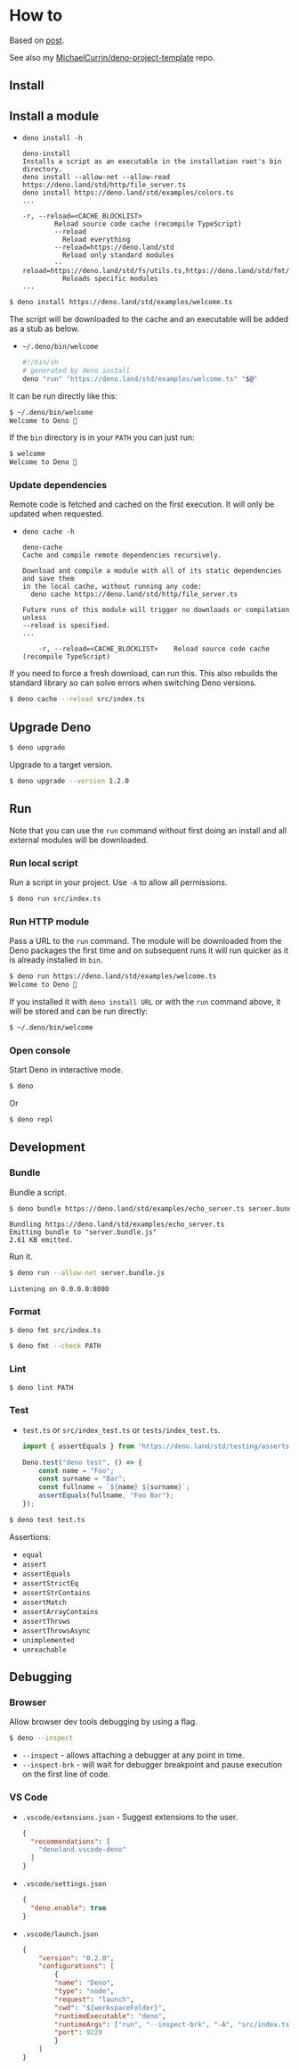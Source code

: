 # How to

Based on [post](https://medium.com/deno-tutorial/deno-testing-bundling-formatting-and-debugging-9c8aad798fc2).

See also my [MichaelCurrin/deno-project-template](https://github.com/MichaelCurrin/deno-project-template) repo.


## Install

## Install a module

- `deno install -h`
    ```
    deno-install
    Installs a script as an executable in the installation root's bin directory.
    deno install --allow-net --allow-read https://deno.land/std/http/file_server.ts
    deno install https://deno.land/std/examples/colors.ts
    ...
    
    -r, --reload=<CACHE_BLOCKLIST>     
            Reload source code cache (recompile TypeScript)
            --reload
              Reload everything
            --reload=https://deno.land/std
              Reload only standard modules
            --reload=https://deno.land/std/fs/utils.ts,https://deno.land/std/fmt/colors.ts
              Reloads specific modules
    ...
    ```

```sh
$ deno install https://deno.land/std/examples/welcome.ts
```

The script will be downloaded to the cache and an executable will be added as a stub as below.

- `~/.deno/bin/welcome`
    ```sh
    #!/bin/sh
    # generated by deno install
    deno "run" "https://deno.land/std/examples/welcome.ts" "$@"
    ```

It can be run directly like this:

```sh
$ ~/.deno/bin/welcome
Welcome to Deno 🦕
```

If the `bin` directory is in your `PATH` you can just run:

```sh
$ welcome
Welcome to Deno 🦕
```

### Update dependencies

Remote code is fetched and cached on the first execution. It will only be updated when requested.

- `deno cache -h`
    ```
    deno-cache 
    Cache and compile remote dependencies recursively.

    Download and compile a module with all of its static dependencies and save them
    in the local cache, without running any code:
      deno cache https://deno.land/std/http/file_server.ts

    Future runs of this module will trigger no downloads or compilation unless
    --reload is specified.
    ...
    
        -r, --reload=<CACHE_BLOCKLIST>    Reload source code cache (recompile TypeScript)
    ```

If you need to force a fresh download, can run this. This also rebuilds the standard library so can solve errors when switching Deno versions. 

```sh
$ deno cache --reload src/index.ts
```


## Upgrade Deno

```sh
$ deno upgrade
```

Upgrade to a target version.

```sh
$ deno upgrade --version 1.2.0
```


## Run

Note that you can use the `run` command without first doing an install and all external modules will be downloaded.

### Run local script

Run a script in your project. Use `-A` to allow all permissions.

```sh
$ deno run src/index.ts
```

### Run HTTP module

Pass a URL to the `run` command. The module will be downloaded from the Deno packages the first time and on subsequent runs it will run quicker as it is already installed in `bin`.

```sh
$ deno run https://deno.land/std/examples/welcome.ts
Welcome to Deno 🦕
```

If you installed it with `deno install URL` or with the `run` command above, it will be stored and can be run directly:

```sh
$ ~/.deno/bin/welcome
```

### Open console

Start Deno in interactive mode.

```sh
$ deno
```

Or

```sh
$ deno repl
```


## Development

### Bundle

Bundle a script.

```sh
$ deno bundle https://deno.land/std/examples/echo_server.ts server.bundle.js
```
```
Bundling https://deno.land/std/examples/echo_server.ts
Emitting bundle to "server.bundle.js"
2.61 KB emitted.
```

Run it.

```sh
$ deno run --allow-net server.bundle.js
```
```
Listening on 0.0.0.0:8080
```

### Format

```sh
$ deno fmt src/index.ts
```

```sh
$ deno fmt --check PATH
```

### Lint

```sh
$ deno lint PATH
```

### Test

- `test.ts` or `src/index_test.ts` or `tests/index_test.ts`.
    ```javascript
    import { assertEquals } from "https://deno.land/std/testing/asserts.ts";

    Deno.test("deno test", () => {
        const name = "Foo";
        const surname = "Bar";
        const fullname = `${name} ${surname}`;
        assertEquals(fullname, "Foo Bar");
    });
    ```

```sh
$ deno test test.ts
```

Assertions:

- `equal`
- `assert`
- `assertEquals`
- `assertStrictEq`
- `assertStrContains`
- `assertMatch`
- `assertArrayContains`
- `assertThrows`
- `assertThrowsAsync`
- `unimplemented`
- `unreachable`


## Debugging

### Browser

Allow browser dev tools debugging by using a flag.

```sh
$ deno --inspect
```

- `--inspect` - allows attaching a debugger at any point in time.
- `--inspect-brk` - will wait for debugger breakpoint and pause execution on the first line of code.

### VS Code

- `.vscode/extensions.json` - Suggest extensions to the user.
    ```json
    {
      "recommendations": [
        "denoland.vscode-deno"
      ]
    }
    ```
- `.vscode/settings.json`
    ```json
    {
      "deno.enable": true
    }
    ```
- `.vscode/launch.json`
    ```json
    {
        "version": "0.2.0",
        "configurations": [
            {
            "name": "Deno",
            "type": "node",
            "request": "launch",
            "cwd": "${workspaceFolder}",
            "runtimeExecutable": "deno",
            "runtimeArgs": ["run", "--inspect-brk", "-A", "src/index.ts"],
            "port": 9229
            }
        ]
    }
    ```
